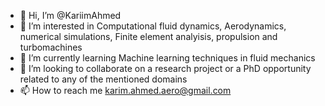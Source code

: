- 👋 Hi, I’m @KariimAhmed
- 👀 I’m interested in Computational fluid dynamics, Aerodynamics, numerical simulations, Finite element analyisis, propulsion and turbomachines
- 🌱 I’m currently learning Machine learning techniques in fluid mechanics
- 💞️ I’m looking to collaborate on a research project or a PhD opportunity related to any of the mentioned domains 
- 📫 How to reach me karim.ahmed.aero@gmail.com


